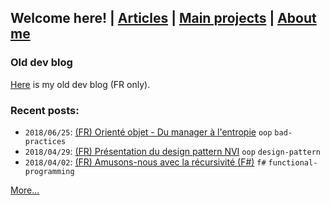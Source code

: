 ## Welcome here! | [Articles](articles.md) | [Main projects](projects.md) | [About me](about.md)

### Old dev blog
[Here](http://vincentp-dev.blogspot.fr/) is my old dev blog (FR only).

### Recent posts:
- `2018/06/25`: [(FR) Orienté objet - Du manager à l'entropie](articles/fr/manager.md) `oop` `bad-practices`
- `2018/04/29`: [(FR) Présentation du design pattern NVI](articles/fr/nvi.md) `oop` `design-pattern`
- `2018/04/02`: [(FR) Amusons-nous avec la récursivité (F#)](articles/fr/recursivite.md) `f#` `functional-programming`

[More...](articles.md)
